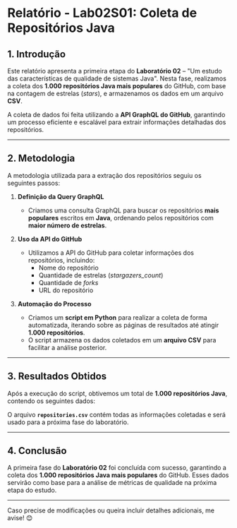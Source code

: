 # Relatório - Lab02S01: Coleta de Repositórios Java

## 1. Introdução

Este relatório apresenta a primeira etapa do **Laboratório 02** – "Um estudo das características de qualidade de sistemas Java". Nesta fase, realizamos a coleta dos **1.000 repositórios Java mais populares** do GitHub, com base na contagem de estrelas (_stars_), e armazenamos os dados em um arquivo **CSV**.

A coleta de dados foi feita utilizando a **API GraphQL do GitHub**, garantindo um processo eficiente e escalável para extrair informações detalhadas dos repositórios.

---

## 2. Metodologia

A metodologia utilizada para a extração dos repositórios seguiu os seguintes passos:

1. **Definição da Query GraphQL**
   - Criamos uma consulta GraphQL para buscar os repositórios **mais populares** escritos em **Java**, ordenando pelos repositórios com **maior número de estrelas**.
2. **Uso da API do GitHub**

   - Utilizamos a API do GitHub para coletar informações dos repositórios, incluindo:
     - Nome do repositório
     - Quantidade de estrelas (_stargazers_count_)
     - Quantidade de _forks_
     - URL do repositório

3. **Automação do Processo**
   - Criamos um **script em Python** para realizar a coleta de forma automatizada, iterando sobre as páginas de resultados até atingir **1.000 repositórios**.
   - O script armazena os dados coletados em um **arquivo CSV** para facilitar a análise posterior.

---

## 3. Resultados Obtidos

Após a execução do script, obtivemos um total de **1.000 repositórios Java**, contendo os seguintes dados:

O arquivo **`repositories.csv`** contém todas as informações coletadas e será usado para a próxima fase do laboratório.

---

## 4. Conclusão

A primeira fase do **Laboratório 02** foi concluída com sucesso, garantindo a coleta dos **1.000 repositórios Java mais populares** do GitHub. Esses dados servirão como base para a análise de métricas de qualidade na próxima etapa do estudo.

---

Caso precise de modificações ou queira incluir detalhes adicionais, me avise! 😊
